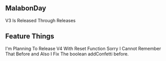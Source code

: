 ## MalabonDay

V3 Is Released Through Releases

## Feature Things
I'm Planning To Release V4 With Reset Function Sorry I Cannot Remember That Before and Also I Fix The boolean addConfetti before.
